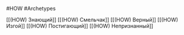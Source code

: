#HOW  #Archetypes

[[(HOW) Знающий]]
[[(HOW) Смельчак]]
[[(HOW) Верный]]
[[(HOW) Изгой]]
[[(HOW) Постигающий]]
[[(HOW) Непризнанный]]

